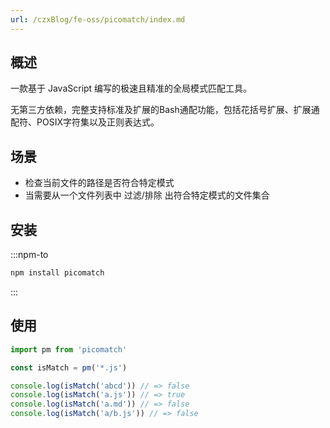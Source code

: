 ```yaml
---
url: /czxBlog/fe-oss/picomatch/index.md
---
```

## 概述

一款基于 JavaScript 编写的极速且精准的全局模式匹配工具。

无第三方依赖，完整支持标准及扩展的Bash通配功能，包括花括号扩展、扩展通配符、POSIX字符集以及正则表达式。

## 场景

* 检查当前文件的路径是否符合特定模式
* 当需要从一个文件列表中 过滤/排除 出符合特定模式的文件集合

## 安装

:::npm-to

```sh
npm install picomatch
```

:::

## 使用

```ts
import pm from 'picomatch'

const isMatch = pm('*.js')

console.log(isMatch('abcd')) // => false
console.log(isMatch('a.js')) // => true
console.log(isMatch('a.md')) // => false
console.log(isMatch('a/b.js')) // => false
```
